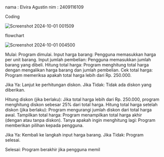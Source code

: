 nama : Elvira Agustin
nim : 2409116109

Coding

![Screenshot 2024-10-01 001509](https://github.com/user-attachments/assets/c588993e-5cbe-4696-bbca-0732cefbba28)

flowchart

![Screenshot 2024-10-01 004500](https://github.com/user-attachments/assets/8780bb0d-6703-45bc-a138-5a77311942cb)

Mulai: Program dimulai.
Input harga barang: Pengguna memasukkan harga per unit barang.
Input jumlah pembelian: Pengguna memasukkan jumlah barang yang dibeli.
Hitung total harga: Program menghitung total harga dengan mengalikan harga barang dan jumlah pembelian.
Cek total harga: Program memeriksa apakah total harga lebih dari Rp. 250.000.

Jika Ya: Lanjut ke perhitungan diskon.
Jika Tidak: Tidak ada diskon yang diberikan.

Hitung diskon (jika berlaku): Jika total harga lebih dari Rp. 250.000, program menghitung diskon sebesar 25% dari total harga.
Hitung total harga setelah diskon (jika berlaku): Program mengurangi jumlah diskon dari total harga awal.
Tampilkan total harga: Program menampilkan total harga akhir (dengan atau tanpa diskon).
Tanya apakah ingin menghitung lagi: Program memberikan pilihan kepada pengguna.

Jika Ya: Kembali ke langkah input harga barang.
Jika Tidak: Program selesai.

Selesai: Program berakhir jika pengguna memil
